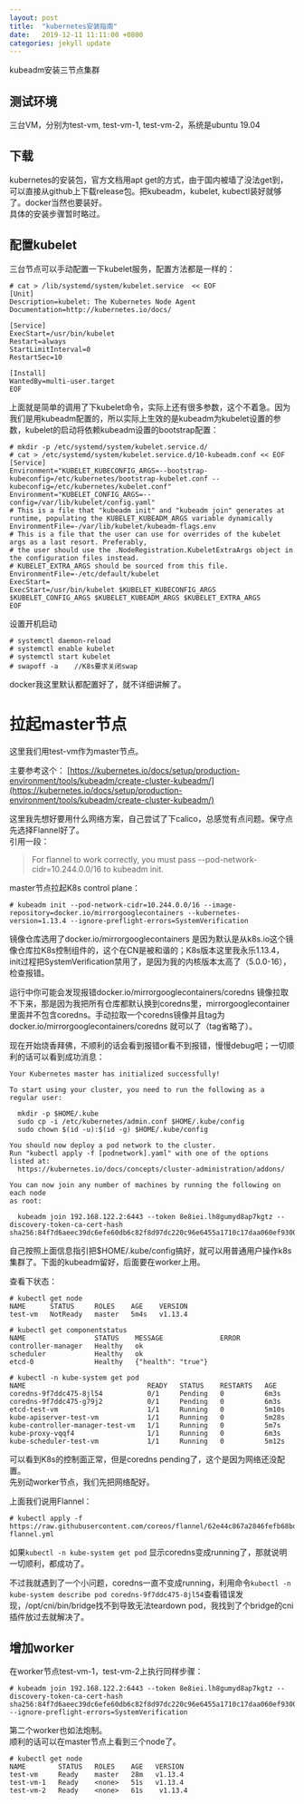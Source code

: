 ```yaml
---
layout: post
title:  "kubernetes安装指南"
date:   2019-12-11 11:11:00 +0800
categories: jekyll update
---
```


kubeadm安装三节点集群

## 测试环境

三台VM，分别为test-vm, test-vm-1, test-vm-2，系统是ubuntu 19.04


## 下载

kubernetes的安装包，官方文档用apt get的方式，由于国内被墙了没法get到，可以直接从github上下载release包。把kubeadm，kubelet, kubectl装好就够了。docker当然也要装好。<br />
具体的安装步骤暂时略过。

## 配置kubelet

三台节点可以手动配置一下kubelet服务，配置方法都是一样的：

```
# cat > /lib/systemd/system/kubelet.service  << EOF
[Unit]
Description=kubelet: The Kubernetes Node Agent
Documentation=http://kubernetes.io/docs/

[Service]
ExecStart=/usr/bin/kubelet
Restart=always
StartLimitInterval=0
RestartSec=10

[Install]
WantedBy=multi-user.target
EOF
```

上面就是简单的调用了下kubelet命令，实际上还有很多参数，这个不着急。因为我们是用kubeadm配置的，所以实际上生效的是kubeadm为kubelet设置的参数，kubelet的启动将依赖kubeadm设置的bootstrap配置：

```
# mkdir -p /etc/systemd/system/kubelet.service.d/
# cat > /etc/systemd/system/kubelet.service.d/10-kubeadm.conf << EOF
[Service]
Environment="KUBELET_KUBECONFIG_ARGS=--bootstrap-kubeconfig=/etc/kubernetes/bootstrap-kubelet.conf --kubeconfig=/etc/kubernetes/kubelet.conf"
Environment="KUBELET_CONFIG_ARGS=--config=/var/lib/kubelet/config.yaml"
# This is a file that "kubeadm init" and "kubeadm join" generates at runtime, populating the KUBELET_KUBEADM_ARGS variable dynamically
EnvironmentFile=-/var/lib/kubelet/kubeadm-flags.env
# This is a file that the user can use for overrides of the kubelet args as a last resort. Preferably,
# the user should use the .NodeRegistration.KubeletExtraArgs object in the configuration files instead.
# KUBELET_EXTRA_ARGS should be sourced from this file.
EnvironmentFile=-/etc/default/kubelet
ExecStart=
ExecStart=/usr/bin/kubelet $KUBELET_KUBECONFIG_ARGS $KUBELET_CONFIG_ARGS $KUBELET_KUBEADM_ARGS $KUBELET_EXTRA_ARGS
EOF
```

设置开机启动

```
# systemctl daemon-reload
# systemctl enable kubelet
# systemctl start kubelet
# swapoff -a    //K8s要求关闭swap
```

docker我这里默认都配置好了，就不详细讲解了。


# 拉起master节点

这里我们用test-vm作为master节点。

主要参考这个： [https://kubernetes.io/docs/setup/production-environment/tools/kubeadm/create-cluster-kubeadm/](https://kubernetes.io/docs/setup/production-environment/tools/kubeadm/create-cluster-kubeadm/)

这里我先想好要用什么网络方案，自己尝试了下calico，总感觉有点问题。保守点先选择Flannel好了。<br />
引用一段：

> For flannel to work correctly, you must pass --pod-network-cidr=10.244.0.0/16 to kubeadm init.


master节点拉起K8s control plane：

```
# kubeadm init --pod-network-cidr=10.244.0.0/16 --image-repository=docker.io/mirrorgooglecontainers --kubernetes-version=1.13.4 --ignore-preflight-errors=SystemVerification
```

镜像仓库选用了docker.io/mirrorgooglecontainers 是因为默认是从k8s.io这个镜像仓库拉K8s控制组件的，这个在CN是被和谐的；K8s版本这里我永乐1.13.4，init过程把SystemVerification禁用了，是因为我的内核版本太高了（5.0.0-16），检查报错。

运行中你可能会发现报错docker.io/mirrorgooglecontainers/coredns 镜像拉取不下来，那是因为我把所有仓库都默认换到coredns里，mirrorgooglecontainer里面并不包含coredns。手动拉取一个coredns镜像并且tag为docker.io/mirrorgooglecontainers/coredns 就可以了（tag省略了）。

现在开始烧香拜佛，不顺利的话会看到报错or看不到报错，慢慢debug吧；一切顺利的话可以看到成功消息：

```
Your Kubernetes master has initialized successfully!

To start using your cluster, you need to run the following as a regular user:

  mkdir -p $HOME/.kube
  sudo cp -i /etc/kubernetes/admin.conf $HOME/.kube/config
  sudo chown $(id -u):$(id -g) $HOME/.kube/config

You should now deploy a pod network to the cluster.
Run "kubectl apply -f [podnetwork].yaml" with one of the options listed at:
  https://kubernetes.io/docs/concepts/cluster-administration/addons/

You can now join any number of machines by running the following on each node
as root:

  kubeadm join 192.168.122.2:6443 --token 8e8iei.lh8gumyd8ap7kgtz --discovery-token-ca-cert-hash sha256:84f7d6aeec39dc6efe60db6c82f8d97dc220c96e6455a1710c17daa060ef9300
```

自己按照上面信息指引把$HOME/.kube/config搞好，就可以用普通用户操作k8s集群了。下面的kubeadm留好，后面要在worker上用。

查看下状态：

```
# kubectl get node
NAME      STATUS     ROLES    AGE    VERSION
test-vm   NotReady   master   5m4s   v1.13.4

# kubectl get componentstatus
NAME                 STATUS    MESSAGE              ERROR
controller-manager   Healthy   ok                   
scheduler            Healthy   ok                   
etcd-0               Healthy   {"health": "true"}  

# kubectl -n kube-system get pod
NAME                              READY   STATUS    RESTARTS   AGE
coredns-9f7ddc475-8jl54           0/1     Pending   0          6m3s
coredns-9f7ddc475-g79j2           0/1     Pending   0          6m3s
etcd-test-vm                      1/1     Running   0          5m10s
kube-apiserver-test-vm            1/1     Running   0          5m28s
kube-controller-manager-test-vm   1/1     Running   0          5m7s
kube-proxy-vqqf4                  1/1     Running   0          6m3s
kube-scheduler-test-vm            1/1     Running   0          5m12s
```

可以看到K8s的控制面正常，但是coredns pending了，这个是因为网络还没配置。<br />
先别动worker节点，我们先把网络配好。

上面我们说用Flannel：

```
# kubectl apply -f https://raw.githubusercontent.com/coreos/flannel/62e44c867a2846fefb68bd5f178daf4da3095ccb/Documentation/kube-flannel.yml
```

如果`kubectl -n kube-system get pod` 显示coredns变成running了，那就说明一切顺利，都成功了。

不过我就遇到了一个小问题，coredns一直不变成running，利用命令`kubectl -n kube-system describe pod coredns-9f7ddc475-8jl54`查看错误发现，/opt/cni/bin/bridge找不到导致无法teardown pod，我找到了个bridge的cni插件放过去就解决了。

## 增加worker

在worker节点test-vm-1，test-vm-2上执行同样步骤：

```
# kubeadm join 192.168.122.2:6443 --token 8e8iei.lh8gumyd8ap7kgtz --discovery-token-ca-cert-hash sha256:84f7d6aeec39dc6efe60db6c82f8d97dc220c96e6455a1710c17daa060ef9300 --ignore-preflight-errors=SystemVerification
```

第二个worker也如法炮制。<br />
顺利的话可以在master节点上看到三个node了。

```
# kubectl get node
NAME        STATUS   ROLES    AGE   VERSION
test-vm     Ready    master   28m   v1.13.4
test-vm-1   Ready    <none>   51s   v1.13.4
test-vm-2   Ready    <none>   61s    v1.13.4
```

